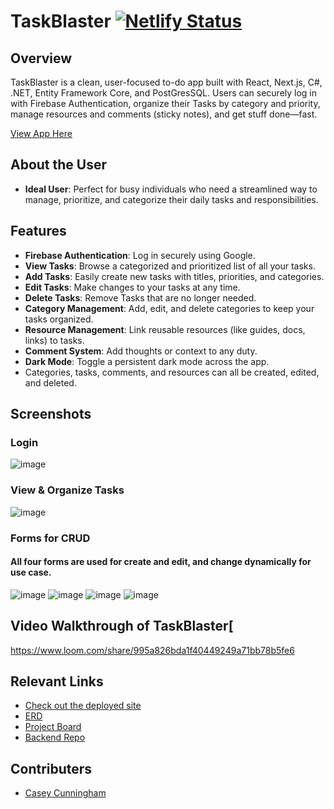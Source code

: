 # TaskBlaster [![Netlify Status](https://api.netlify.com/api/v1/badges/YOUR-NETLIFY-BADGE/deploy-status)](https://app.netlify.com/sites/YOUR-NETLIFY-SITE/deploys)

## Overview
TaskBlaster is a clean, user-focused to-do app built with React, Next.js, C#, .NET, Entity Framework Core, and PostGresSQL. Users can securely log in with Firebase Authentication, organize their Tasks by category and priority, manage resources and comments (sticky notes), and get stuff done—fast.

[View App Here](https://taskblaster.netlify.app/)

## About the User
- **Ideal User**: Perfect for busy individuals who need a streamlined way to manage, prioritize, and categorize their daily tasks and responsibilities.

## Features
- **Firebase Authentication**: Log in securely using Google.
- **View Tasks**: Browse a categorized and prioritized list of all your tasks.
- **Add Tasks**: Easily create new tasks with titles, priorities, and categories.
- **Edit Tasks**: Make changes to your tasks at any time.
- **Delete Tasks**: Remove Tasks that are no longer needed.
- **Category Management**: Add, edit, and delete categories to keep your tasks organized.
- **Resource Management**: Link reusable resources (like guides, docs, links) to tasks.
- **Comment System**: Add thoughts or context to any duty.
- **Dark Mode**: Toggle a persistent dark mode across the app.
- Categories, tasks, comments, and resources can all be created, edited, and deleted.

## Screenshots
### Login
![image](https://github.com/user-attachments/assets/c2fbb778-07bc-4d54-a800-ef774a2eb8ee)


### View & Organize Tasks
![image](https://github.com/user-attachments/assets/5df7450a-3cb0-42e5-acbc-0a7a5626be63)


### Forms for CRUD
#### All four forms are used for create and edit, and change dynamically for use case.
![image](https://github.com/user-attachments/assets/8c03fa22-9c72-4ce3-b939-1ac34bc55c26)
![image](https://github.com/user-attachments/assets/a1cfdfa0-0bec-40c9-a522-95818df2bd7a)
![image](https://github.com/user-attachments/assets/e151dad5-1e10-4e95-8cd6-ccdac21f5629)
![image](https://github.com/user-attachments/assets/7c2acf10-5fbb-4245-954e-aec40def72df)





## Video Walkthrough of TaskBlaster[
https://www.loom.com/share/995a826bda1f40449249a71bb78b5fe6

## Relevant Links
- [Check out the deployed site](https://taskblaster.netlify.app/)
- [ERD](https://dbdiagram.io/d/TaskBlaster-erd-link)
- [Project Board](https://github.com/users/dinnerdoggy/projects/2/views/1)
- [Backend Repo](https://github.com/dinnerdoggy/TaskBlaster)

## Contributers

- [Casey Cunningham](https://github.com/dinnerdoggy)
